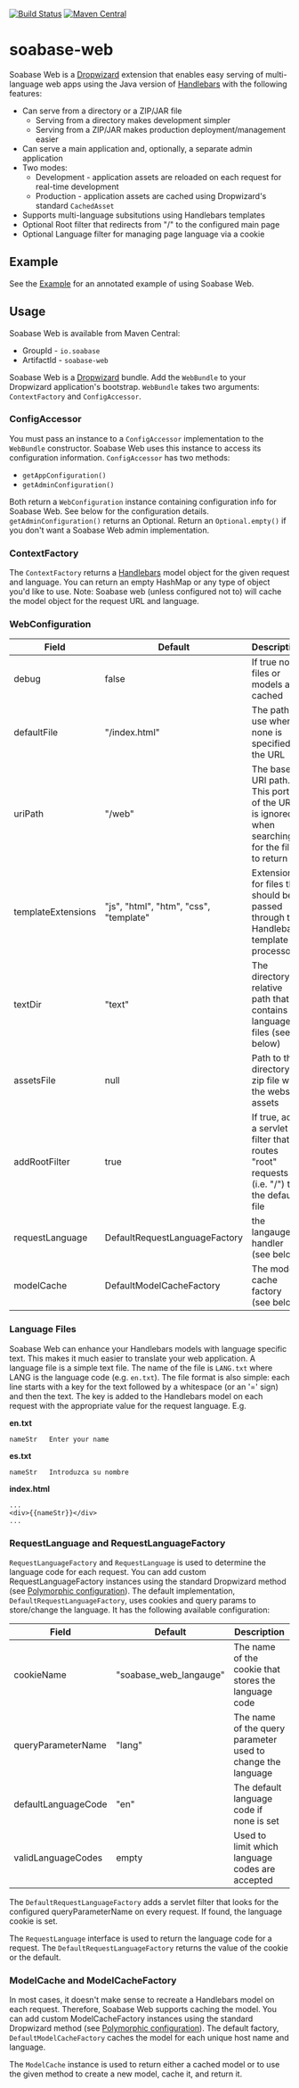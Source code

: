 [![Build Status](https://travis-ci.org/soabase/soabase-web.svg?branch=master)](https://travis-ci.org/soabase/soabase-web)
[![Maven Central](https://img.shields.io/maven-central/v/io.soabase/soabase-web.svg)](http://search.maven.org/#search%7Cga%7C1%7Cg%3A%22io.soabase%22%20AND%20a%3A%22soabase-web%22)

# soabase-web

Soabase Web is a [Dropwizard](http://www.dropwizard.io) extension that enables easy serving of multi-language web apps using the Java version of [Handlebars](https://github.com/jknack/handlebars.java) with the following features:

* Can serve from a directory or a ZIP/JAR file
  * Serving from a directory makes development simpler
  * Serving from a ZIP/JAR makes production deployment/management easier
* Can serve a main application and, optionally, a separate admin application
* Two modes:
  * Development - application assets are reloaded on each request for real-time development
  * Production - application assets are cached using Dropwizard's standard `CachedAsset`
* Supports multi-language subsitutions using Handlebars templates
* Optional Root filter that redirects from "/" to the configured main page
* Optional Language filter for managing page language via a cookie

## Example

See the [Example](example) for an annotated example of using Soabase Web.

## Usage

Soabase Web is available from Maven Central:

* GroupId - `io.soabase`
* ArtifactId - `soabase-web`

Soabase Web is a [Dropwizard](http://www.dropwizard.io) bundle. Add the `WebBundle` to your Dropwizard application's bootstrap. `WebBundle` takes two arguments: `ContextFactory` and `ConfigAccessor`.

### ConfigAccessor

You must pass an instance to a `ConfigAccessor` implementation to the `WebBundle` constructor. Soabase Web uses this instance to access its configuration information. `ConfigAccessor` has two methods:

* `getAppConfiguration()`
* `getAdminConfiguration()`

Both return a `WebConfiguration` instance containing configuration info for Soabase Web. See below for the configuration details. `getAdminConfiguration()` returns an Optional. Return an `Optional.empty()` if you don't want a Soabase Web admin implementation.

### ContextFactory

The `ContextFactory` returns a [Handlebars](https://github.com/jknack/handlebars.java) model object for the given request and language. You can return an empty HashMap or any type of object you'd like to use. Note: Soabase web (unless configured not to) will cache the model object for the request URL and language.

### WebConfiguration

| Field | Default | Description |
| ----- | ------- | ----------- |
| debug | false   | If true no files or models are cached |
| defaultFile | "/index.html" | The path to use when none is specified in the URL |
| uriPath | "/web" | The base URI path. This portion of the URI is ignored when searching for the file to return |
| templateExtensions | "js", "html", "htm", "css", "template" | Extensions for files that should be passed through the Handlebars template processor |
| textDir | "text" | The directory relative path that contains language files (see below) |
| assetsFile | null | Path to the directory or zip file with the website assets |
| addRootFilter | true | If true, adds a servlet filter that routes "root" requests (i.e. "/") to the default file | 
| requestLanguage | DefaultRequestLanguageFactory | the langauge handler (see below) |
| modelCache | DefaultModelCacheFactory | The model cache factory (see below) |

### Language Files

Soabase Web can enhance your Handlebars models with language specific text. This makes it much easier to translate your web application. A language file is a simple text file. The name of the file is `LANG.txt` where LANG is the language code (e.g. `en.txt`). The file format is also simple: each line starts with a key for the text followed by a whitespace (or an '=' sign) and then the text. The key is added to the Handlebars model on each request with the appropriate value for the request language. E.g.

**en.txt**
```
nameStr   Enter your name
```

**es.txt**
```
nameStr   Introduzca su nombre
```

**index.html**
```
...
<div>{{nameStr}}</div>
...
```

### RequestLanguage and RequestLanguageFactory

`RequestLanguageFactory` and `RequestLanguage` is used to determine the language code for each request. You can add custom RequestLanguageFactory instances using the standard Dropwizard method (see [Polymorphic configuration](http://www.dropwizard.io/1.0.0/docs/manual/configuration.html)). The default implementation, `DefaultRequestLanguageFactory`, uses cookies and query params to store/change the language. It has the following available configuration:

| Field | Default | Description |
| ----- | ------- | ----------- |
| cookieName | "soabase_web_langauge"   | The name of the cookie that stores the language code |
| queryParameterName | "lang" | The name of the query parameter used to change the language |
| defaultLanguageCode | "en" | The default language code if none is set |
| validLanguageCodes | empty | Used to limit which language codes are accepted |

The `DefaultRequestLanguageFactory` adds a servlet filter that looks for the configured queryParameterName on every request. If found, the language cookie is set.

The `RequestLanguage` interface is used to return the language code for a request. The `DefaultRequestLanguageFactory` returns the value of the cookie or the default.

### ModelCache and ModelCacheFactory

In most cases, it doesn't make sense to recreate a Handlebars model on each request. Therefore, Soabase Web supports caching the model.  You can add custom ModelCacheFactory instances using the standard Dropwizard method (see [Polymorphic configuration](http://www.dropwizard.io/1.0.0/docs/manual/configuration.html)). The default factory, `DefaultModelCacheFactory` caches the model for each unique host name and language. 

The `ModelCache` instance is used to return either a cached model or to use the given method to create a new model, cache it, and return it.
